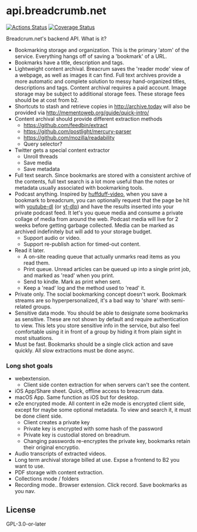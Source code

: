 # api.breadcrumb.net
[![Actions Status](https://github.com/hifiwi-fi/api.breadcrum.net/workflows/tests/badge.svg)](https://github.com/hifiwi-fi/api.breadcrum.net/actions)
[![Coverage Status](https://coveralls.io/repos/github/hifiwi-fi/api.breadcrum.net/badge.svg?branch=master)](https://coveralls.io/github/hifiwi-fi/api.breadcrum.net?branch=master)

Breadcrum.net's backend API. What is it?

- Bookmarking storage and organization. This is the primary 'atom' of the service. Everything hangs off of saving a 'bookmark' of a URL. 
- Bookmarks have a title, description and tags.
- Lightweight content archival. Breacrum saves the 'reader mode' view of a webpage, as well as images it can find. Full text archives provide a more automatic and complete solution to messy hand-organized titles, descriptions and tags. Content archival requires a paid account. Image storage may be subject to additional storage fees. These storage fees should be at cost from b2.
- Shortcuts to stash and retrieve copies in http://archive.today will also be provided via http://mementoweb.org/guide/quick-intro/
- Content archival should provide different extraction methods
	- https://github.com/feedbin/extract
	- https://github.com/postlight/mercury-parser 
	- https://github.com/mozilla/readability
	- Query selector?
- Twitter gets a special content extractor
	- Unroll threads
	- Save media
	- Save metadata
- Full text search. Since bookmarks are stored with a consistent archive of the contents, full text search is a lot more useful than the notes or metadata usually associated with bookmarking tools.
- Podcast anything. Inspired by [huffduff-video](https://snarfed.org/2015-03-07_huffduff-video), when you save a bookmark to breadcrum, you can optionally request that the page be hit with [youtube-dl](https://yt-dl.org) (or [yt-dlp](https://github.com/yt-dlp/yt-dlp)) and have the results inserted into your private podcast feed. It let's you queue media and consume a private collage of media from around the web. Podcast media will live for 2 weeks before getting garbage collected. Media can be marked as archived indefinitely but will add to your storage budget.
	- Support audio or video.
	- Support re-publish action for timed-out content.
- Read it later.
	- A on-site reading queue that actually unmarks read items as you read them.
	- Print queue. Unread articles can be queued up into a single print job, and marked as 'read' when you print.
	- Send to kindle. Mark as print when sent.
	- Keep a 'read' log and the method used to 'read' it.
- Private only. The social bookmarking concept doesn't work. Bookmark streams are so hyperpersonalized, it's a bad way to 'share' with semi-related groups.
- Sensitive data mode. You should be able to designate some bookmarks as sensitive. These are not shown by default and require authentication to view. This lets you store sensitive info in the service, but also feel comfortable using it in front of a group by hiding it from plain sight in most situations.
- Must be fast. Bookmarks should be a single click action and save quickly. All slow extractions must be done async. 

### Long shot goals

- webextension.
	- Client side conten extraction for when servers can't see the content.
- iOS App/Share sheet. Quick, offline access to breacrum data.
- macOS App. Same function as iOS but for desktop.
- e2e encrypted mode. All content in e2e mode is encrypted client side, except for maybe some optional metadata. To view and search it, it must be done client side.
	- Client creates a private key
	- Private key is encrypted with some hash of the password
	- Private key is custodial stored on breadrum.
	- Changing passwords re-encryptes the private key, bookmarks retain their original encryptio.
- Audio transcripts of extracted videos.
- Long term archival storage billed at use. Expse a frontend to B2 you want to use. 
- PDF storage with content extraction. 
- Collections mode / folders
- Recording mode.. Browser extension. Click record. Save bookmarks as you nav. 

## License

GPL-3.0-or-later
